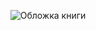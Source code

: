 <p align="center">
  <img src="https://loveread.ec/img/photo_books/92372/i_002.jpg" alt="Обложка книги" />
</p>
